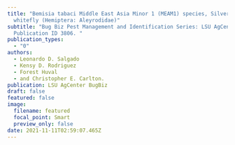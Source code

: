 ```yaml
---
title: "Bemisia tabaci Middle East Asia Minor 1 (MEAM1) species, Silverleaf
  whitefly (Hemiptera: Aleyrodidae)"
subtitle: "Bug Biz Pest Management and Identification Series: LSU AgCenter
  Publication ID 3806. "
publication_types:
  - "0"
authors:
  - Leonardo D. Salgado
  - Kensy D. Rodriguez
  - Forest Huval
  - and Christopher E. Carlton.
publication: LSU AgCenter BugBiz
draft: false
featured: false
image:
  filename: featured
  focal_point: Smart
  preview_only: false
date: 2021-11-11T02:59:07.465Z
---
```


